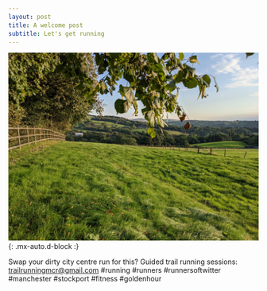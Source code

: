 ```yaml
---
layout: post
title: A welcome post
subtitle: Let's get running
---
```

![Mellor](/assets/img/photos/PXL_20210915_172940678(1).jpg){: .mx-auto.d-block :}

Swap your dirty city centre run for this? Guided trail running sessions: trailrunningmcr@gmail.com #running #runners #runnersoftwitter #manchester #stockport #fitness #goldenhour


